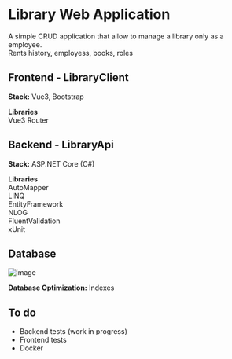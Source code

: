 # Library Web Application

A simple CRUD application that allow to manage a library only as a employee. <br>
Rents history, employess, books, roles

## Frontend - LibraryClient
**Stack:** Vue3, Bootstrap

**Libraries**<br>
Vue3 Router

## Backend - LibraryApi
**Stack:** ASP.NET Core (C#)

**Libraries**<br>
AutoMapper<br>
LINQ<br>
EntityFramework<br>
NLOG<br>
FluentValidation<br>
xUnit

## Database
![image](https://github.com/CresixU/LibraryWebApp/assets/40704964/1bbca310-70eb-4c7f-b591-5ad451a6e7d4)

**Database Optimization:** Indexes


## To do
- Backend tests (work in progress)
- Frontend tests
- Docker
